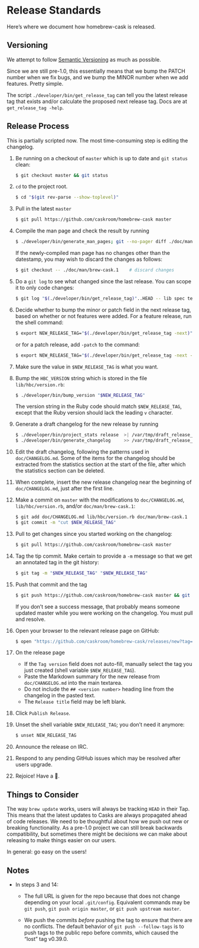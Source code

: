 # Release Standards

Here’s where we document how homebrew-cask is released.

## Versioning

We attempt to follow [Semantic Versioning](http://semver.org/) as much as
possible.

Since we are still pre-1.0, this essentially means that we bump the PATCH
number when we fix bugs, and we bump the MINOR number when we add features.
Pretty simple.

The script `./developer/bin/get_release_tag` can tell you the latest release
tag that exists and/or calculate the proposed next release tag.  Docs are at
`get_release_tag -help`.

## Release Process

This is partially scripted now.  The most time-consuming step is editing the
changelog.

1. Be running on a checkout of `master` which is up to date and `git status`
   clean:
	```bash
	$ git checkout master && git status
	```

2. `cd` to the project root.

	```bash
	$ cd "$(git rev-parse --show-toplevel)"
	```

3. Pull in the latest `master`

	```bash
	$ git pull https://github.com/caskroom/homebrew-cask master
	```

4. Compile the man page and check the result by running

	```bash
	$ ./developer/bin/generate_man_pages; git --no-pager diff ./doc/man/brew-cask.1
	```
   If the newly-compiled man page has no changes other than the datestamp, you
   may wish to discard the changes as follows:

	```bash
	$ git checkout -- ./doc/man/brew-cask.1    # discard changes
	```

5. Do a `git log` to see what changed since the last release. You can scope it
   to only code changes:

	```bash
	$ git log "$(./developer/bin/get_release_tag)"..HEAD -- lib spec test developer bin Gemfile Gemfile.lock Rakefile brew-cask.rb
	```

6. Decide whether to bump the minor or patch field in the next release tag,
   based on whether or not features were added.  For a feature release, run the
   shell command:

	```bash
	$ export NEW_RELEASE_TAG="$(./developer/bin/get_release_tag -next)"; echo "$NEW_RELEASE_TAG"
	```
   or for a patch release, add `-patch` to the command:
	```bash
	$ export NEW_RELEASE_TAG="$(./developer/bin/get_release_tag -next -patch)"; echo "$NEW_RELEASE_TAG"
	```
7. Make sure the value in `$NEW_RELEASE_TAG` is what you want.
8. Bump the `HBC_VERSION` string which is stored in the file
   `lib/hbc/version.rb`:

	```bash
	$ ./developer/bin/bump_version "$NEW_RELEASE_TAG"
	```
   The version string in the Ruby code should match `$NEW_RELEASE_TAG`,
   except that the Ruby version should lack the leading `v` character.
9. Generate a draft changelog for the new release by running

	```bash
	$ ./developer/bin/project_stats release  >| /var/tmp/draft_release_changelog.md
	$ ./developer/bin/generate_changelog     >> /var/tmp/draft_release_changelog.md
	```

10. Edit the draft changelog, following the patterns used in `doc/CHANGELOG.md`.
    Some of the items for the changelog should be extracted from the statistics
    section at the start of the file, after which the statistics section can be
    deleted.
11. When complete, insert the new release changelog near the beginning of
    `doc/CHANGELOG.md`, just after the first line.
12. Make a commit on `master` with the modifications to `doc/CHANGELOG.md`,
   `lib/hbc/version.rb`, and/or `doc/man/brew-cask.1`:

	```bash
	$ git add doc/CHANGELOG.md lib/hbc/version.rb doc/man/brew-cask.1
	$ git commit -m "cut $NEW_RELEASE_TAG"
	```

13. Pull to get changes since you started working on the changelog:

	```bash
	$ git pull https://github.com/caskroom/homebrew-cask master
	```

14. Tag the tip commit.  Make certain to provide a `-m` message so that we
    get an annotated tag in the git history:

	```bash
	$ git tag -m "$NEW_RELEASE_TAG" "$NEW_RELEASE_TAG"
	```

15. Push that commit and the tag

	```bash
	$ git push https://github.com/caskroom/homebrew-cask master && git push https://github.com/caskroom/homebrew-cask tag "$NEW_RELEASE_TAG" && echo "new release $NEW_RELEASE_TAG was successfully pushed"
	```
    If you don’t see a success message, that probably means someone updated
    master while you were working on the changelog.  You must pull and resolve.
16. Open your browser to the relevant release page on GitHub:

	```bash
	$ open "https://github.com/caskroom/homebrew-cask/releases/new?tag=$NEW_RELEASE_TAG"
	```

17. On the release page
    * If the `Tag version` field does not auto-fill, manually select the tag
      you just created (shell variable `$NEW_RELEASE_TAG`).
    * Paste the Markdown summary for the new release from `doc/CHANGELOG.md`
      into the main textarea.
    * Do not include the `## <version number>` heading line from the changelog
      in the pasted text.
    * The `Release title` field may be left blank.
18. Click `Publish Release`.
19. Unset the shell variable `$NEW_RELEASE_TAG`; you don’t need it anymore:

	```bash
	$ unset NEW_RELEASE_TAG
	```

20. Announce the release on IRC.
21. Respond to any pending GitHub issues which may be resolved after users
    upgrade.
22. Rejoice! Have a :cookie:.

## Things to Consider

The way `brew update` works, users will always be tracking `HEAD` in their
Tap.  This means that the latest updates to Casks are always propagated
ahead of code releases.  We need to be thoughtful about how we push out new
or breaking functionality. As a pre-1.0 project we can still break backwards
compatibility, but sometimes there might be decisions we can make about
releasing to make things easier on our users.

In general: go easy on the users!

## Notes

* In steps 3 and 14:

  * The full URL is given for the repo because that does not change
    depending on your local `.git/config`.  Equivalent commands may be
   `git push`, `git push origin master`, or `git push upstream master`.

  * We push the commits *before* pushing the tag to ensure that there are no
    conflicts.  The default behavior of `git push --follow-tags` is to push
    tags to the public repo before commits, which caused the “lost” tag
    v0.39.0.

